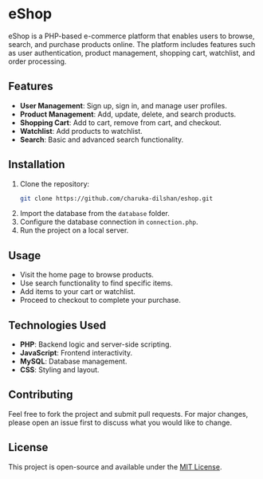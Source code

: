 # eShop

eShop is a PHP-based e-commerce platform that enables users to browse, search, and purchase products online. The platform includes features such as user authentication, product management, shopping cart, watchlist, and order processing.

## Features

- **User Management**: Sign up, sign in, and manage user profiles.
- **Product Management**: Add, update, delete, and search products.
- **Shopping Cart**: Add to cart, remove from cart, and checkout.
- **Watchlist**: Add products to watchlist.
- **Search**: Basic and advanced search functionality.

## Installation

1. Clone the repository:
    ```bash
    git clone https://github.com/charuka-dilshan/eshop.git
    ```
2. Import the database from the `database` folder.
3. Configure the database connection in `connection.php`.
4. Run the project on a local server.

## Usage

- Visit the home page to browse products.
- Use search functionality to find specific items.
- Add items to your cart or watchlist.
- Proceed to checkout to complete your purchase.

## Technologies Used

- **PHP**: Backend logic and server-side scripting.
- **JavaScript**: Frontend interactivity.
- **MySQL**: Database management.
- **CSS**: Styling and layout.

## Contributing

Feel free to fork the project and submit pull requests. For major changes, please open an issue first to discuss what you would like to change.

## License

This project is open-source and available under the [MIT License](LICENSE).

